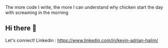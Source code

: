 The more code I write, the more I can understand why chicken start the day with screaming in the morning 

## Hi there 👋

Let's connect! 
Linkedin  : https://www.linkedin.com/in/kevin-adrian-halim/ 


<!--
**Modequick/Modequick** is a ✨ _special_ ✨ repository because its `README.md` (this file) appears on your GitHub profile.

Here are some ideas to get you started:

- 🔭 I’m currently working on ...
- 🌱 I’m currently learning ...
- 👯 I’m looking to collaborate on ...
- 🤔 I’m looking for help with ...
- 💬 Ask me about ...
- 📫 How to reach me: ...
- 😄 Pronouns: ...
- ⚡ Fun fact: ...
-->
